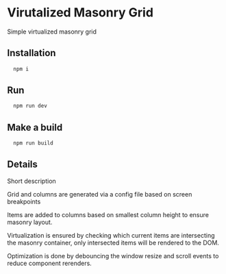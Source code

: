 # Virutalized Masonry Grid

Simple virtualized masonry grid

## Installation

```js
  npm i
```

## Run

```js
  npm run dev
```

## Make a build

```js
  npm run build
```

## Details

Short description

Grid and columns are generated via a config file based on screen breakpoints

Items are added to columns based on smallest column height to ensure masonry layout.

Virtualization is ensured by checking which current items are intersecting the masonry container, only intersected items will be rendered to the DOM.

Optimization is done by debouncing the window resize and scroll events to reduce component rerenders.


